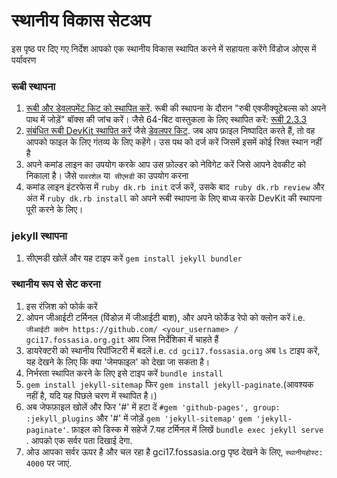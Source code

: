 # स्थानीय विकास सेटअप

इस पृष्ठ पर दिए गए निर्देश आपको एक स्थानीय विकास स्थापित करने में सहायता करेंगे
विंडोज ओएस में पर्यावरण

### रूबी स्थापना
1. [रूबी और डेवलपमेंट किट को स्थापित करें](https://rubyinstaller.org/downloads/). रूबी की स्थापना के दौरान "रुबी एक्जीक्यूटेबल्स को अपने पाथ में जोड़ें" बॉक्स की जांच करें।
जैसे 64-बिट वास्तुकला के लिए स्थापित करें: [रूबी 2.3.3](https://dl.bintray.com/oneclick/rubyinstaller/ruby-2.3.3-i386-mingw32.7z)
2. [संबंधित रूबी DevKit स्थापित करें](https://rubyinstaller.org/downloads/) जैसे [डेवलपर किट](https://dl.bintray.com/oneclick/rubyinstaller/DevKit-mingw64-64-4.7.2-20130224-1432-sfx.exe).
जब आप फ़ाइल निष्पादित करते हैं, तो वह आपको फाइल के लिए गंतव्य के लिए कहेंगे। उस पथ को दर्ज करें जिसमें इसमें कोई रिक्त स्थान नहीं है
3. अपने कमांड लाइन का उपयोग करके आप उस फ़ोल्डर को नेविगेट करें जिसे आपने देवकीट को निकाला है। जैसे `पावरशेल` या` सीएमडी` का उपयोग करना
4. कमांड लाइन इंटरफेस में `ruby dk.rb init` दर्ज करें, उसके बाद` ruby dk.rb review` और अंत में `ruby dk.rb install` को अपने रूबी स्थापना के लिए बाध्य करके DevKit की स्थापना पूरी करने के लिए।

### jekyll स्थापना
1. सीएमडी खोलें और यह टाइप करें `gem install jekyll bundler`

### स्थानीय रूप से सेट करना
1. इस रंजिश को फोर्क करें
2. ओपन जीआईटी टर्मिनल (विंडोज़ में जीआईटी बाश), और अपने फोर्केड रेपो को क्लोन करें i.e. `जीआईटी क्लोन https://github.com/ <your_username> / gci17.fossasia.org.git` आप जिस निर्देशिका में चाहते हैं
3. डायरेक्टरी को स्थानीय रिपॉजिटरी में बदलें i.e. `cd gci17.fossasia.org` अब `ls` टाइप करें, यह देखने के लिए कि क्या 'जेमफाइल' को देखा जा सकता है।
4. निर्भरता स्थापित करने के लिए इसे टाइप करें `bundle install`
5.  `gem install jekyll-sitemap` फिर `gem install jekyll-paginate`.(आवश्यक नहीं है, यदि यह पिछले चरण में स्थापित है।)
6. अब जेफफ़ाइल खोलें और फिर '#' में हटा दें `#gem 'github-pages', group: :jekyll_plugins` और '#' में जोड़ें  `gem 'jekyll-sitemap'` 
`gem 'jekyll-paginate'`. फ़ाइल को डिस्क में सहेजें
7.यह टर्मिनल में लिखें `bundle exec jekyll serve `. आपको एक सर्वर पता दिखाई देगा.
8. ओउ आपका सर्वर ऊपर है और चल रहा है gci17.fossasia.org पृष्ठ देखने के लिए, `स्थानीयहोस्ट: 4000` पर जाएं.